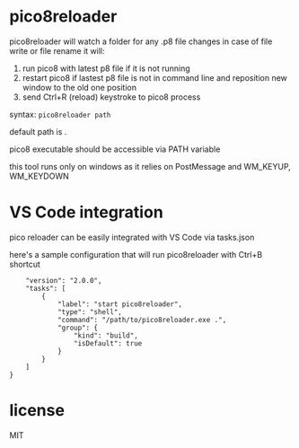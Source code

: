 # pico8reloader
pico8reloader will watch a folder for any .p8 file changes
in case of file write or file rename it will:
1) run pico8 with latest p8 file if it is not running
2) restart pico8 if lastest p8 file is not in command line and reposition new window to the old one position
3) send Ctrl+R (reload) keystroke to pico8 process

syntax: ```pico8reloader path```

default path is .

pico8 executable should be accessible via PATH variable

this tool runs only on windows as it relies on PostMessage and WM_KEYUP, WM_KEYDOWN

# VS Code integration
pico reloader can be easily integrated with VS Code via tasks.json

here's a sample configuration that will run pico8reloader with Ctrl+B shortcut

```{
    "version": "2.0.0",
    "tasks": [
        {
            "label": "start pico8reloader",
            "type": "shell",
            "command": "/path/to/pico8reloader.exe .",
            "group": {
                "kind": "build",
                "isDefault": true
            }
        }
    ]
}
```

# license
MIT

